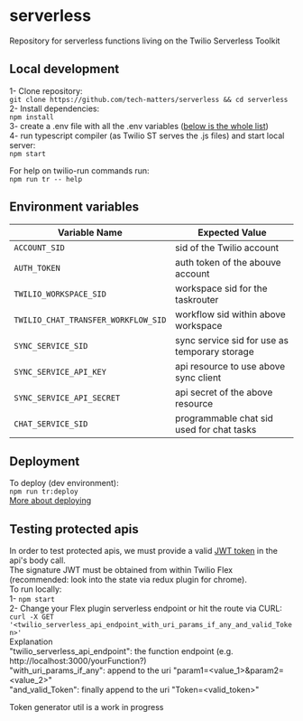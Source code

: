 # serverless
Repository for serverless functions living on the Twilio Serverless Toolkit

## Local development

1- Clone repository:  
`git clone https://github.com/tech-matters/serverless && cd serverless`  
2- Install dependencies:  
`npm install`  
3- create a .env file with all the .env variables ([below is the whole list](##environment-variables))  
4- run typescript compiler (as Twilio ST serves the .js files) and start local server:  
`npm start`  

For help on twilio-run commands run:  
`npm run tr -- help`  
   
## Environment variables
| Variable Name                       | Expected Value                                |
| ----------------------------------- | --------------------------------------------  |
| `ACCOUNT_SID`                       | sid of the Twilio account                     |
| `AUTH_TOKEN`                        | auth token of the abouve account              |
| `TWILIO_WORKSPACE_SID`              | workspace sid for the taskrouter              |
| `TWILIO_CHAT_TRANSFER_WORKFLOW_SID` | workflow sid within above workspace           |
| `SYNC_SERVICE_SID`                  | sync service sid for use as temporary storage |
| `SYNC_SERVICE_API_KEY`              | api resource to use above sync client         |
| `SYNC_SERVICE_API_SECRET`           | api secret of the above resource              |
| `CHAT_SERVICE_SID`                  | programmable chat sid used for chat tasks     |

## Deployment
To deploy (dev environment):  
`npm run tr:deploy`  
[More about deploying](https://www.twilio.com/docs/labs/serverless-toolkit/deploying)


## Testing protected apis
In order to test protected apis, we must provide a valid [JWT token](https://github.com/twilio/twilio-flex-token-validator) in the api's body call.  
The signature JWT must be obtained from within Twilio Flex (recommended: look into the state via redux plugin for chrome).  
To run locally:  
1- `npm start`  
2- Change your Flex plugin serverless endpoint or hit the route via CURL:  
`curl -X GET '<twilio_serverless_api_endpoint_with_uri_params_if_any_and_valid_Token>'`  
Explanation  
"twilio_serverless_api_endpoint": the function endpoint (e.g. http://localhost:3000/yourFunction?)  
"with_uri_params_if_any": append to the uri "param1=<value_1>&param2=<value_2>"  
"and_valid_Token": finally append to the uri "Token=<valid_token>"  

Token generator util is a work in progress
